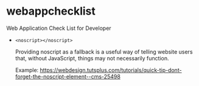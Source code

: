 webappchecklist
===============

Web Application Check List for Developer


* `<noscript></noscript>`

  Providing noscript as a fallback is a useful way of telling website users that, without JavaScript, things may not necessarily function.
  
  Example: https://webdesign.tutsplus.com/tutorials/quick-tip-dont-forget-the-noscript-element--cms-25498

